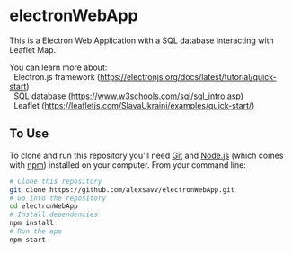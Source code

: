 # electronWebApp

This is a Electron Web Application with a SQL database interacting with Leaflet Map.

You can learn more about: <br/>
  &nbsp; Electron.js framework (https://electronjs.org/docs/latest/tutorial/quick-start) <br/>
  &nbsp; SQL database (https://www.w3schools.com/sql/sql_intro.asp) <br/>
  &nbsp; Leaflet (https://leafletjs.com/SlavaUkraini/examples/quick-start/) <br/>
   
## To Use

To clone and run this repository you'll need [Git](https://git-scm.com) and [Node.js](https://nodejs.org/en/download/) (which comes with [npm](http://npmjs.com)) installed on your computer. From your command line:

```bash
# Clone this repository
git clone https://github.com/alexsavv/electronWebApp.git
# Go into the repository
cd electronWebApp
# Install dependencies
npm install
# Run the app
npm start
